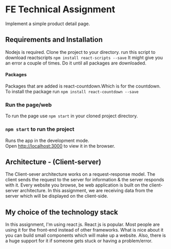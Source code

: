 # FE Technical Assignment
Implement a simple product detail page.
## Requirements and Installation 
Nodejs is required.
Clone the project to your directory.
run this script to download reactscripts `npm install react-scripts --save`
It might give you an error a couple of times. Do it until all packages are downloaded.
#### Packages
Packages that are added is react-countdown.Which is for the countdown.
To install the package run
`npm install react-countdown --save`
### Run the page/web
To run the page use `npm start` in your cloned project directory.
### `npm start` to run the project
Runs the app in the development mode.\
Open [http://localhost:3000](http://localhost:3000) to view it in the browser.

## Architecture - (Client-server)
The Client-sever architecture works on a request-response model. The client sends the request to the server for information & the server responds with it.
Every website you browse, be web application is built on the client-server architecture. In this assignment, we are receiving data from the server which will be displayed on the client-side.


## My choice of the technology stack
In this assignment, I'm using react js. React js is popular. Most people are using it for the front-end instead of other frameworks. What is nice about it you can build small components which will make up a website. Also, there is a huge support for it if someone gets stuck or having a problem/error.



